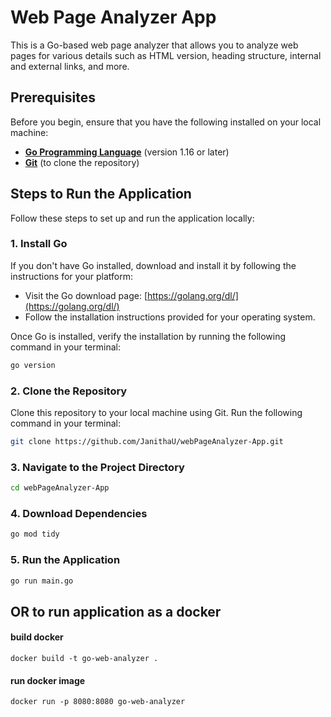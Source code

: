 # Web Page Analyzer App

This is a Go-based web page analyzer that allows you to analyze web pages for various details such as HTML version, heading structure, internal and external links, and more.

## Prerequisites

Before you begin, ensure that you have the following installed on your local machine:

- **[Go Programming Language](https://golang.org/dl/)** (version 1.16 or later)
- **[Git](https://git-scm.com/)** (to clone the repository)

## Steps to Run the Application

Follow these steps to set up and run the application locally:

### 1. Install Go

If you don't have Go installed, download and install it by following the instructions for your platform:

- Visit the Go download page: [https://golang.org/dl/](https://golang.org/dl/)
- Follow the installation instructions provided for your operating system.

Once Go is installed, verify the installation by running the following command in your terminal:

```bash
go version
```


### 2. Clone the Repository
Clone this repository to your local machine using Git. Run the following command in your terminal:

```bash
git clone https://github.com/JanithaU/webPageAnalyzer-App.git
```

### 3. Navigate to the Project Directory
``` bash
cd webPageAnalyzer-App
```
### 4. Download Dependencies
``` bash
go mod tidy
```


### 5. Run the Application
```bash
go run main.go
```

## OR to run application as a docker
#### build docker 
```
docker build -t go-web-analyzer .
```

#### run docker image
 ``` 
 docker run -p 8080:8080 go-web-analyzer
 ```

